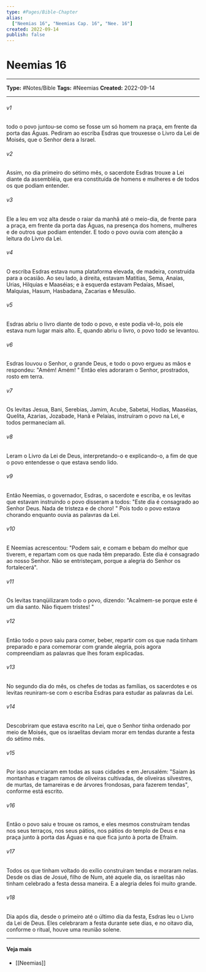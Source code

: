 ```yaml
---
type: #Pages/Bible-Chapter
alias:
  ["Neemias 16", "Neemias Cap. 16", "Nee. 16"]
created: 2022-09-14
publish: false
---
```


# Neemias 16

---

**Type:** #Notes/Bible
**Tags:** #Neemias
**Created:** 2022-09-14

---

###### v1
todo o povo juntou-se como se fosse um só homem na praça, em frente da porta das Águas. Pediram ao escriba Esdras que trouxesse o Livro da Lei de Moisés, que o Senhor dera a Israel.
###### v2
Assim, no dia primeiro do sétimo mês, o sacerdote Esdras trouxe a Lei diante da assembléia, que era constituída de homens e mulheres e de todos os que podiam entender.
###### v3
Ele a leu em voz alta desde o raiar da manhã até o meio-dia, de frente para a praça, em frente da porta das Águas, na presença dos homens, mulheres e de outros que podiam entender. E todo o povo ouvia com atenção a leitura do Livro da Lei.
###### v4
O escriba Esdras estava numa plataforma elevada, de madeira, construída para a ocasião. Ao seu lado, à direita, estavam Matitias, Sema, Anaías, Urias, Hilquias e Maaséias; e à esquerda estavam Pedaías, Misael, Malquias, Hasum, Hasbadana, Zacarias e Mesulão.
###### v5
Esdras abriu o livro diante de todo o povo, e este podia vê-lo, pois ele estava num lugar mais alto. E, quando abriu o livro, o povo todo se levantou.
###### v6
Esdras louvou o Senhor, o grande Deus, e todo o povo ergueu as mãos e respondeu: "Amém! Amém! " Então eles adoraram o Senhor, prostrados, rosto em terra.
###### v7
Os levitas Jesua, Bani, Serebias, Jamim, Acube, Sabetai, Hodias, Maaséias, Quelita, Azarias, Jozabade, Hanã e Pelaías, instruíram o povo na Lei, e todos permaneciam ali.
###### v8
Leram o Livro da Lei de Deus, interpretando-o e explicando-o, a fim de que o povo entendesse o que estava sendo lido.
###### v9
Então Neemias, o governador, Esdras, o sacerdote e escriba, e os levitas que estavam instruindo o povo disseram a todos: "Este dia é consagrado ao Senhor Deus. Nada de tristeza e de choro! " Pois todo o povo estava chorando enquanto ouvia as palavras da Lei.
###### v10
E Neemias acrescentou: "Podem sair, e comam e bebam do melhor que tiverem, e repartam com os que nada têm preparado. Este dia é consagrado ao nosso Senhor. Não se entristeçam, porque a alegria do Senhor os fortalecerá".
###### v11
Os levitas tranqüilizaram todo o povo, dizendo: "Acalmem-se porque este é um dia santo. Não fiquem tristes! "
###### v12
Então todo o povo saiu para comer, beber, repartir com os que nada tinham preparado e para comemorar com grande alegria, pois agora compreendiam as palavras que lhes foram explicadas.
###### v13
No segundo dia do mês, os chefes de todas as famílias, os sacerdotes e os levitas reuniram-se com o escriba Esdras para estudar as palavras da Lei.
###### v14
Descobriram que estava escrito na Lei, que o Senhor tinha ordenado por meio de Moisés, que os israelitas deviam morar em tendas durante a festa do sétimo mês.
###### v15
Por isso anunciaram em todas as suas cidades e em Jerusalém: "Saiam às montanhas e tragam ramos de oliveiras cultivadas, de oliveiras silvestres, de murtas, de tamareiras e de árvores frondosas, para fazerem tendas", conforme está escrito.
###### v16
Então o povo saiu e trouxe os ramos, e eles mesmos construíram tendas nos seus terraços, nos seus pátios, nos pátios do templo de Deus e na praça junto à porta das Águas e na que fica junto à porta de Efraim.
###### v17
Todos os que tinham voltado do exílio construíram tendas e moraram nelas. Desde os dias de Josué, filho de Num, até aquele dia, os israelitas não tinham celebrado a festa dessa maneira. E a alegria deles foi muito grande.
###### v18
Dia após dia, desde o primeiro até o último dia da festa, Esdras leu o Livro da Lei de Deus. Eles celebraram a festa durante sete dias, e no oitavo dia, conforme o ritual, houve uma reunião solene.


---

#### Veja mais

- [[Neemias]]
